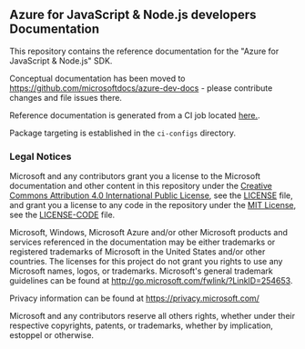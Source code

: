 ## Azure for JavaScript & Node.js developers Documentation

This repository contains the reference documentation for the "Azure for JavaScript & Node.js" SDK.

Conceptual documentation has been moved to https://github.com/microsoftdocs/azure-dev-docs - please contribute changes and file issues there.

Reference documentation is generated from a CI job located [here.](https://apidrop.visualstudio.com/Content%20CI/_build?definitionId=3452&_a=summary).

Package targeting is established in the `ci-configs` directory.

### Legal Notices

Microsoft and any contributors grant you a license to the Microsoft documentation and other content
in this repository under the [Creative Commons Attribution 4.0 International Public License](https://creativecommons.org/licenses/by/4.0/legalcode),
see the [LICENSE](LICENSE) file, and grant you a license to any code in the repository under the [MIT License](https://opensource.org/licenses/MIT), see the
[LICENSE-CODE](LICENSE-CODE) file.

Microsoft, Windows, Microsoft Azure and/or other Microsoft products and services referenced in the documentation
may be either trademarks or registered trademarks of Microsoft in the United States and/or other countries.
The licenses for this project do not grant you rights to use any Microsoft names, logos, or trademarks.
Microsoft's general trademark guidelines can be found at http://go.microsoft.com/fwlink/?LinkID=254653.

Privacy information can be found at https://privacy.microsoft.com/

Microsoft and any contributors reserve all others rights, whether under their respective copyrights, patents,
or trademarks, whether by implication, estoppel or otherwise.
